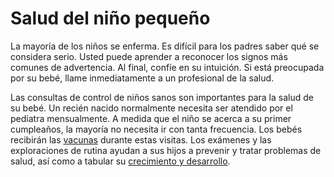 Salud del niño pequeño
======================


La mayoría de los niños se enferma. Es difícil para los padres saber qué se considera serio. Usted puede aprender a reconocer los signos más comunes de advertencia. Al final, confíe en su intuición. Si está preocupada por su bebé, llame inmediatamente a un profesional de la salud.


Las consultas de control de niños sanos son importantes para la salud de su bebé. Un recién nacido normalmente necesita ser atendido por el pediatra mensualmente. A medida que el niño se acerca a su primer cumpleaños, la mayoría no necesita ir con tanta frecuencia. Los bebés recibirán las [vacunas](https://medlineplus.gov/spanish/childhoodvaccines.html) durante estas visitas. Los exámenes y las exploraciones de rutina ayudan a sus hijos a prevenir y tratar problemas de salud, así como a tabular su [crecimiento y desarrollo](https://medlineplus.gov/spanish/infantandnewborndevelopment.html). 

